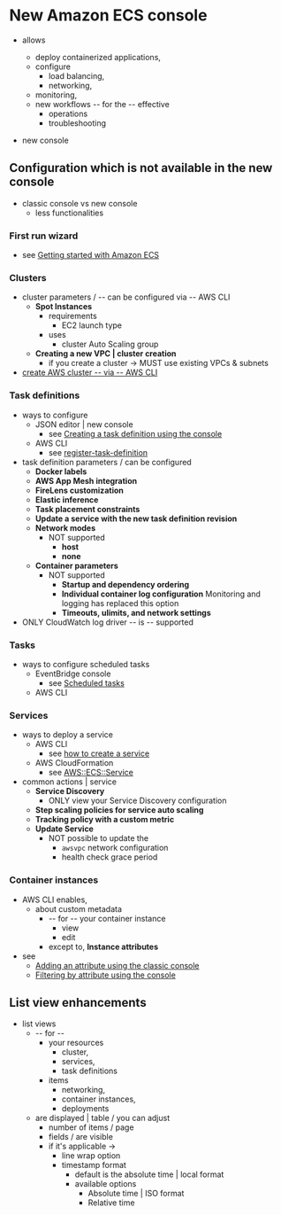 # New Amazon ECS console<a name="new-console"></a>

* allows
  * deploy containerized applications,
  * configure 
    * load balancing,
    * networking,
  * monitoring,
  * new workflows -- for the -- effective
    * operations
    * troubleshooting 

* new console

## Configuration which is not available in the new console<a name="classic-console-use-cases"></a>

* classic console vs new console
  * less functionalities

### First run wizard<a name="classic-console-first-run"></a>

* see [Getting started with Amazon ECS](getting-started.md)

### Clusters<a name="classic-console-clusters"></a>

* cluster parameters / -- can be configured via -- AWS CLI
  + **Spot Instances**
    + requirements
      + EC2 launch type
    + uses
      + cluster Auto Scaling group
  + **Creating a new VPC | cluster creation**
    + if you create a cluster -> MUST use existing VPCs & subnets 
* [create AWS cluster -- via -- AWS CLI](https://docs.aws.amazon.com/cli/latest/reference/ecs/create-cluster.html)

### Task definitions<a name="classic-console-task-def"></a>

* ways to configure
  * JSON editor | new console
    * see [Creating a task definition using the console](create-task-definition.md)
  * AWS CLI
    * see [register\-task\-definition](https://docs.aws.amazon.com/cli/latest/reference/ecs/register-task-definition.html) 
* task definition parameters / can be configured
  + **Docker labels**
  + **AWS App Mesh integration**
  + **FireLens customization**
  + **Elastic inference**
  + **Task placement constraints**
  + **Update a service with the new task definition revision**
  + **Network modes**
    + NOT supported
      + **host**
      + **none**
  + **Container parameters** 
    + NOT supported
      + **Startup and dependency ordering**
      + **Individual container log configuration** Monitoring and logging has replaced this option
      + **Timeouts, ulimits, and network settings**
* ONLY CloudWatch log driver -- is -- supported

### Tasks<a name="classic-console-tasks"></a>

* ways to configure scheduled tasks
  * EventBridge console
    * see [Scheduled tasks](scheduled_tasks.md)
  * AWS CLI

### Services<a name="classic-console-services"></a>

* ways to deploy a service
  * AWS CLI
    * see [how to create a service](https://docs.aws.amazon.com/cli/latest/reference/ecs/create-service.html)
  * AWS CloudFormation
    * see [AWS::ECS::Service](https://docs.aws.amazon.com/AWSCloudFormation/latest/UserGuide/aws-resource-ecs-service.html)
* common actions | service
  * **Service Discovery**
    * ONLY view your Service Discovery configuration
  * **Step scaling policies for service auto scaling**
  * **Tracking policy with a custom metric** 
  * **Update Service**
    * NOT possible to update the 
      * `awsvpc` network configuration
      * health check grace period

### Container instances<a name="classic-console-instances"></a>

* AWS CLI enables,
  * about custom metadata
    * -- for -- your container instance
      * view
      * edit
    * except to, **Instance attributes** 
* see
  * [Adding an attribute using the classic console](task-placement-constraints.md#add-attribute)
  * [Filtering by attribute using the console](task-placement-constraints.md#filter-attribute)

## List view enhancements<a name="display-enhancements"></a>

* list views 
  * -- for --
    * your resources 
      * cluster,
      * services,
      * task definitions
    * items
      * networking,
      * container instances,
      * deployments
  * are displayed | table / you can adjust
    + number of items / page
    + fields / are visible
    + if it's applicable -> 
      + line wrap option
      + timestamp format
        + default is the absolute time | local format
        + available options
          + Absolute time | ISO format
          + Relative time